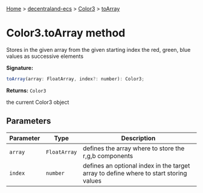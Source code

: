 [Home](./index) &gt; [decentraland-ecs](./decentraland-ecs.md) &gt; [Color3](./decentraland-ecs.color3.md) &gt; [toArray](./decentraland-ecs.color3.toarray.md)

# Color3.toArray method

Stores in the given array from the given starting index the red, green, blue values as successive elements

**Signature:**
```javascript
toArray(array: FloatArray, index?: number): Color3;
```
**Returns:** `Color3`

the current Color3 object

## Parameters

|  Parameter | Type | Description |
|  --- | --- | --- |
|  `array` | `FloatArray` | defines the array where to store the r,g,b components |
|  `index` | `number` | defines an optional index in the target array to define where to start storing values |

